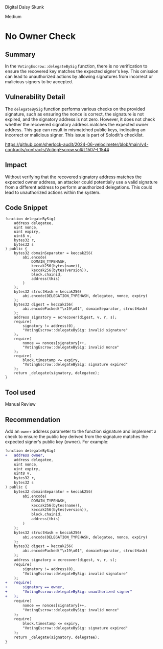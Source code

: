 Digital Daisy Skunk

Medium

# No Owner Check

## Summary
In the `VotingEscrow::delegateBySig` function, there is no verification to ensure the recovered key matches the expected signer's key. This omission can lead to unauthorized actions by allowing signatures from incorrect or malicious signers to be accepted.

## Vulnerability Detail
The `delegateBySig` function performs various checks on the provided signature, such as ensuring the nonce is correct, the signature is not expired, and the signatory address is not zero. However, it does not check whether the recovered signatory address matches the expected owner address. This gap can result in mismatched public keys, indicating an incorrect or malicious signer.
This issue is part of Solodit's checklist.

https://github.com/sherlock-audit/2024-06-velocimeter/blob/main/v4-contracts/contracts/VotingEscrow.sol#L1507-L1544

## Impact
Without verifying that the recovered signatory address matches the expected owner address, an attacker could potentially use a valid signature from a different address to perform unauthorized delegations. This could lead to unauthorized actions within the system.

## Code Snippet
```solidity
function delegateBySig(
	address delegatee,
	uint nonce,
	uint expiry,
	uint8 v,
	bytes32 r,
	bytes32 s
) public {
	bytes32 domainSeparator = keccak256(
		abi.encode(
			DOMAIN_TYPEHASH,
			keccak256(bytes(name)),
			keccak256(bytes(version)),
			block.chainid,
			address(this)
		)
	);
	bytes32 structHash = keccak256(
		abi.encode(DELEGATION_TYPEHASH, delegatee, nonce, expiry)
	);
	bytes32 digest = keccak256(
		abi.encodePacked("\x19\x01", domainSeparator, structHash)
	);
	address signatory = ecrecover(digest, v, r, s);
	require(
		signatory != address(0),
		"VotingEscrow::delegateBySig: invalid signature"
	);
	require(
		nonce == nonces[signatory]++,
		"VotingEscrow::delegateBySig: invalid nonce"
	);
	require(
		block.timestamp <= expiry,
		"VotingEscrow::delegateBySig: signature expired"
	);
	return _delegate(signatory, delegatee);
}
```

## Tool used
Manual Review

## Recommendation
Add an `owner` address parameter to the function signature and implement a check to ensure the public key derived from the signature matches the expected signer's public key (owner). For example:

```diff
function delegateBySig(
+	address owner,
	address delegatee,
	uint nonce,
	uint expiry,
	uint8 v,
	bytes32 r,
	bytes32 s
) public {
	bytes32 domainSeparator = keccak256(
		abi.encode(
			DOMAIN_TYPEHASH,
			keccak256(bytes(name)),
			keccak256(bytes(version)),
			block.chainid,
			address(this)
		)
	);
	bytes32 structHash = keccak256(
		abi.encode(DELEGATION_TYPEHASH, delegatee, nonce, expiry)
	);
	bytes32 digest = keccak256(
		abi.encodePacked("\x19\x01", domainSeparator, structHash)
	);
	address signatory = ecrecover(digest, v, r, s);
	require(
		signatory != address(0),
		"VotingEscrow::delegateBySig: invalid signature"
	);
+	require(
+		signatory == owner,
+		"VotingEscrow::delegateBySig: unauthorized signer"
+	);
	require(
		nonce == nonces[signatory]++,
		"VotingEscrow::delegateBySig: invalid nonce"
	);
	require(
		block.timestamp <= expiry,
		"VotingEscrow::delegateBySig: signature expired"
	);
	return _delegate(signatory, delegatee);
}
```